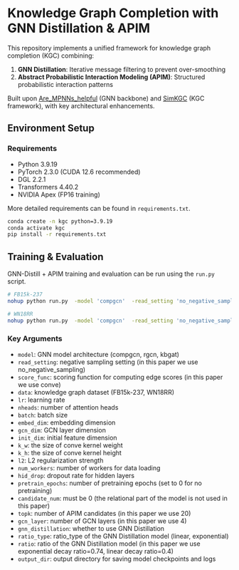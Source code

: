 # Knowledge Graph Completion with GNN Distillation & APIM

This repository implements a unified framework for knowledge graph completion (KGC) combining:
1. **GNN Distillation**: Iterative message filtering to prevent over-smoothing
2. **Abstract Probabilistic Interaction Modeling (APIM)**: Structured probabilistic interaction patterns

Built upon [Are_MPNNs_helpful](https://github.com/Juanhui28/Are_MPNNs_helpful) (GNN backbone) and [SimKGC](https://github.com/intfloat/SimKGC) (KGC framework), with key architectural enhancements.

## Environment Setup

### Requirements
- Python 3.9.19
- PyTorch 2.3.0 (CUDA 12.6 recommended)
- DGL 2.2.1 
- Transformers 4.40.2
- NVIDIA Apex (FP16 training)

More detailed requirements can be found in `requirements.txt`.


```bash
conda create -n kgc python=3.9.19
conda activate kgc
pip install -r requirements.txt
```

## Training & Evaluation
GNN-Distill + APIM training and evaluation can be run using the `run.py` script.

```bash
# FB15k-237
nohup python run.py  -model 'compgcn'  -read_setting 'no_negative_sampling' -neg_num 0 -score_func 'conve' -data 'FB15k-237'  -lr 0.001 -nheads 2 -batch 512 -embed_dim 200 -gcn_dim 100 -init_dim 100 -k_w 10 -k_h 20  -l2 0. -num_workers 3  -hid_drop 0.3  -pretrain_epochs 0 -candidate_num 0 -topk 20 -gcn_layer 4 -gnn_distillation -ratio_type 'exponential' -ratio 0.74 -output_dir '***'> FB15K237_CompGCN_Layer4_ExpDecay.log 2>&1 &

# WN18RR
nohup python run.py  -model 'compgcn'  -read_setting 'no_negative_sampling' -neg_num 0 -score_func 'conve' -data 'WN18RR'  -lr 0.001 -nheads 2 -batch 512 -embed_dim 200 -gcn_dim 100 -init_dim 100 -k_w 10 -k_h 20  -l2 0. -num_workers 3  -hid_drop 0.3  -pretrain_epochs 0 -candidate_num 0 -topk 20 -gcn_layer 4 -gnn_distillation -ratio_type 'exponential' -ratio 0.74 -output_dir '***'> WN18RR_CompGCN_Layer4_ExpDecay.log 2>&1 &
```

### Key Arguments
- `model`: GNN model architecture (compgcn, rgcn, kbgat)
- `read_setting`: negative sampling setting (in this paper we use no_negative_sampling) 
- `score_func`: scoring function for computing edge scores (in this paper we use conve)
- `data`: knowledge graph dataset (FB15k-237, WN18RR)
- `lr`: learning rate
- `nheads`: number of attention heads
- `batch`: batch size
- `embed_dim`: embedding dimension
- `gcn_dim`: GCN layer dimension
- `init_dim`: initial feature dimension
- `k_w`: the size of conve kernel weight
- `k_h`: the size of conve kernel height
- `l2`: L2 regularization strength
- `num_workers`: number of workers for data loading
- `hid_drop`: dropout rate for hidden layers
- `pretrain_epochs`: number of pretraining epochs (set to 0 for no pretraining)
- `candidate_num`: must be 0 (the relational part of the model is not used in this paper)
- `topk`: number of APIM candidates (in this paper we use 20)
- `gcn_layer`: number of GCN layers (in this paper we use 4)
- `gnn_distillation`: whether to use GNN Distillation 
- `ratio_type`: ratio_type of the GNN Distillation model (linear, exponential)
- `ratio`: ratio of the GNN Distillation model (in this paper we use exponential decay ratio=0.74, linear decay ratio=0.4)
- `output_dir`: output directory for saving model checkpoints and logs